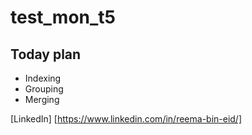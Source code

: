# test_mon_t5
## Today plan
- Indexing
- Grouping
- Merging

 [LinkedIn] [https://www.linkedin.com/in/reema-bin-eid/]
